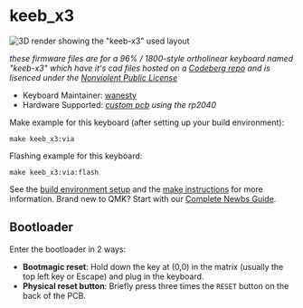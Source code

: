 # keeb_x3

![3D render showing the "keeb-x3" used layout](https://codeberg.org/wanesty/keeb-x3/media/branch/main/pics/layout.png)

*these firmware files are for a 96% / 1800-style ortholinear keyboard named "keeb-x3" which have it's cad files hosted on a [Codeberg repo](https://codeberg.org/wanesty/keeb-x3) and is lisenced under the [Nonviolent Public License](https://thufie.lain.haus/NPL.html)*

* Keyboard Maintainer: [wanesty](https://gockin.me)
* Hardware Supported: *[custom pcb](https://codeberg.org/wanesty/keeb-x3) using the rp2040*

Make example for this keyboard (after setting up your build environment):

    make keeb_x3:via

Flashing example for this keyboard:

    make keeb_x3:via:flash

See the [build environment setup](https://docs.qmk.fm/#/getting_started_build_tools) and the [make instructions](https://docs.qmk.fm/#/getting_started_make_guide) for more information. Brand new to QMK? Start with our [Complete Newbs Guide](https://docs.qmk.fm/#/newbs).

## Bootloader

Enter the bootloader in 2 ways:

* **Bootmagic reset**: Hold down the key at (0,0) in the matrix (usually the top left key or Escape) and plug in the keyboard.
* **Physical reset button**: Briefly press three times the `RESET` button on the back of the PCB.